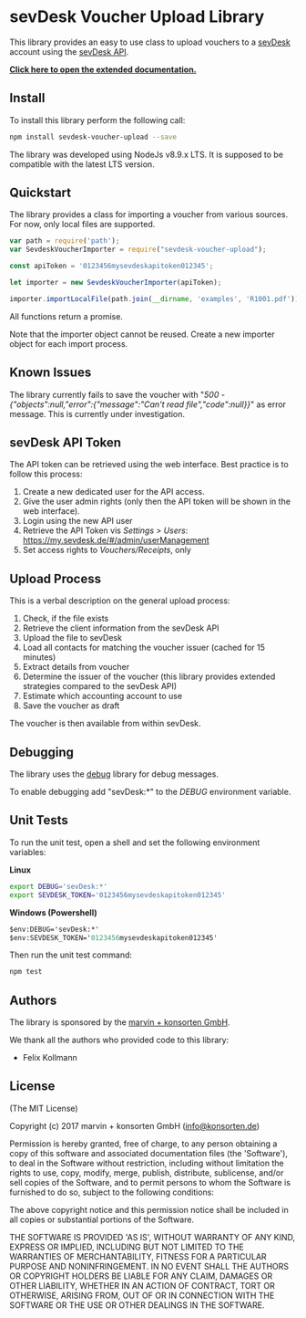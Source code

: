 # sevDesk Voucher Upload Library

This library provides an easy to use class to upload vouchers to a [sevDesk](http://www.sevdesk.de) account using the [sevDesk API](https://my.sevdesk.de/swaggerUI/index.html#/).

**[Click here to open the extended documentation.](https://konsorten.github.io/sevdesk-voucher-upload/)**

## Install

To install this library perform the following call:

```sh
npm install sevdesk-voucher-upload --save
```

The library was developed using NodeJs v8.9.x LTS. It is supposed to be compatible with the latest LTS version.

## Quickstart

The library provides a class for importing a voucher from various sources. For now, only local files are supported.

```js
var path = require('path');
var SevdeskVoucherImporter = require("sevdesk-voucher-upload");

const apiToken = '0123456mysevdeskapitoken012345';

let importer = new SevdeskVoucherImporter(apiToken);

importer.importLocalFile(path.join(__dirname, 'examples', 'R1001.pdf'));
```

All functions return a promise.

Note that the importer object cannot be reused. Create a new importer object for each import process.

## Known Issues

The library currently fails to save the voucher with "*500 - {"objects":null,"error":{"message":"Can't read file","code":null}}*" as error message. This is currently under investigation.

## sevDesk API Token

The API token can be retrieved using the web interface. Best practice is to follow this process:

1) Create a new dedicated user for the API access.
2) Give the user admin rights (only then the API token will be shown in the web interface).
3) Login using the new API user
4) Retrieve the API Token vis *Settings > Users*: https://my.sevdesk.de/#/admin/userManagement
5) Set access rights to *Vouchers/Receipts*, only

## Upload Process

This is a verbal description on the general upload process:

1) Check, if the file exists
2) Retrieve the client information from the sevDesk API
3) Upload the file to sevDesk
4) Load all contacts for matching the voucher issuer (cached for 15 minutes)
5) Extract details from voucher
6) Determine the issuer of the voucher (this library provides extended strategies compared to the sevDesk API)
7) Estimate which accounting account to use
8) Save the voucher as draft

The voucher is then available from within sevDesk.

## Debugging

The library uses the [debug](https://www.npmjs.com/package/debug) library for debug messages.

To enable debugging add "sevDesk:*" to the *DEBUG* environment variable.

## Unit Tests

To run the unit test, open a shell and set the following environment variables:

**Linux**
```sh
export DEBUG='sevDesk:*'
export SEVDESK_TOKEN='0123456mysevdeskapitoken012345'
```

**Windows (Powershell)**
```ps
$env:DEBUG='sevDesk:*'
$env:SEVDESK_TOKEN='0123456mysevdeskapitoken012345'
```

Then run the unit test command:
```sh
npm test
```

## Authors

The library is sponsored by the [marvin + konsorten GmbH](http://www.konsorten.de).

We thank all the authors who provided code to this library:

* Felix Kollmann

## License

(The MIT License)

Copyright (c) 2017 marvin + konsorten GmbH (info@konsorten.de)

Permission is hereby granted, free of charge, to any person obtaining a copy of this software and associated documentation files (the 'Software'), to deal in the Software without restriction, including without limitation the rights to use, copy, modify, merge, publish, distribute, sublicense, and/or sell copies of the Software, and to permit persons to whom the Software is furnished to do so, subject to the following conditions:

The above copyright notice and this permission notice shall be included in all copies or substantial portions of the Software.

THE SOFTWARE IS PROVIDED 'AS IS', WITHOUT WARRANTY OF ANY KIND, EXPRESS OR IMPLIED, INCLUDING BUT NOT LIMITED TO THE WARRANTIES OF MERCHANTABILITY, FITNESS FOR A PARTICULAR PURPOSE AND NONINFRINGEMENT. IN NO EVENT SHALL THE AUTHORS OR COPYRIGHT HOLDERS BE LIABLE FOR ANY CLAIM, DAMAGES OR OTHER LIABILITY, WHETHER IN AN ACTION OF CONTRACT, TORT OR OTHERWISE, ARISING FROM, OUT OF OR IN CONNECTION WITH THE SOFTWARE OR THE USE OR OTHER DEALINGS IN THE SOFTWARE.
